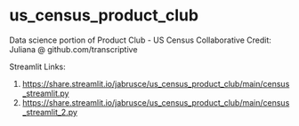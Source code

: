 # us_census_product_club

Data science portion of Product Club - US Census
Collaborative Credit: Juliana @ github.com/transcriptive

Streamlit Links:
1. https://share.streamlit.io/jabrusce/us_census_product_club/main/census_streamlit.py
2. https://share.streamlit.io/jabrusce/us_census_product_club/main/census_streamlit_2.py
